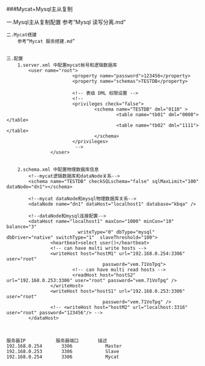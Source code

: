 ###Mycat+Mysql主从复制
    
   一.Mysql主从复制配置
        参考“Mysql 读写分离.md”
        
        
    二.Mycat搭建
        参考“Mycat 服务搭建.md”
        
         
    三.配置
        1.server.xml 中配置mycat帐号和逻辑数据库
            <user name="root">
                            <property name="password">123456</property>
                            <property name="schemas">TESTDB</property>
            
                            <!-- 表级 DML 权限设置 -->
                            <!--            
                            <privileges check="false">
                                    <schema name="TESTDB" dml="0110" >
                                            <table name="tb01" dml="0000"></table>
                                            <table name="tb02" dml="1111"></table>
                                    </schema>
                            </privileges>           
                             -->
                    </user>


        2.schema.xml 中配置物理数据库信息
            <!--mycat逻辑数据库和dataNode关系-->
            <schema name="TESTDB" checkSQLschema="false" sqlMaxLimit="100" dataNode="dn1"></schema>
            
            <!--mycat dataNode和mysql物理数据库关系-->
            <dataNode name="dn1" dataHost="localhost1" database="kbqa" />
            
            <!--dataNode和mysql连接配置-->
            <dataHost name="localhost1" maxCon="1000" minCon="10" balance="3"
                              writeType="0" dbType="mysql" dbDriver="native" switchType="1"  slaveThreshold="100">
                    <heartbeat>select user()</heartbeat>
                    <!-- can have multi write hosts -->
                    <writeHost host="hostM1" url="192.168.0.254:3306" user="root"
                                       password="vem.71VoTpq">
                            <!-- can have multi read hosts -->
                            <readHost host="hostS2" url="192.168.0.253:3306" user="root" password="vem.71VoTpq" />
                    </writeHost>
                    <writeHost host="hostS1" url="192.168.0.253:3306" user="root"
                                       password="vem.71VoTpq" />
                    <!-- <writeHost host="hostM2" url="localhost:3316" user="root" password="123456"/> -->
            </dataHost>

            
    
    服务器IP           服务器端口       描述
    192.168.0.254       3306            Master
    192.168.0.253       3306            Slave
    192.168.0.254       3306            Mycat
